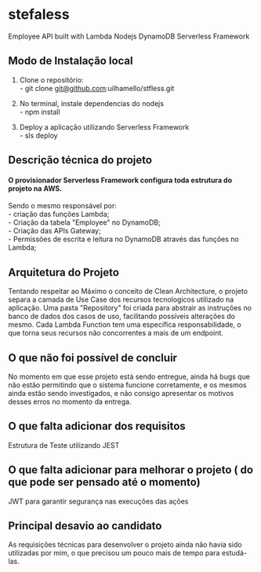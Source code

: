 # stefaless

Employee API built with Lambda Nodejs DynamoDB Serverless Framework


## Modo de Instalação local

1) Clone o repositório:
<br> - git clone git@github.com:uilhamello/stfless.git

2) No terminal, instale dependencias do nodejs
<br> - npm install

3) Deploy a aplicação utilizando Serverless Framework
<br> - sls deploy

## Descrição técnica do projeto

#### O provisionador Serverless Framework configura toda estrutura do projeto na AWS.
Sendo o mesmo responsável por:
<br> - criação das funções Lambda;
<br> - Criação da tabela "Employee" no DynamoDB;
<br> - Criação das APIs Gateway;
<br> - Permissões de escrita e leitura no DynamoDB através das funções no Lambda;


## Arquitetura do Projeto

Tentando respeitar ao Máximo o conceito de Clean Architecture, o projeto separa a camada de Use Case 
dos recursos tecnologicos utilizado na aplicação. 
Uma pasta "Repository" foi criada para abstrair as instruções no banco de dados dos casos de uso, facilitando possíveis alterações do mesmo.
Cada Lambda Function tem uma específica responsabilidade, o que torna seus recursos não concorrentes a mais de um endpoint.

## O que não foi possível de concluir
No momento em que esse projeto está sendo entregue, ainda há bugs que não estão permitindo que o sistema funcione corretamente, 
e os mesmos ainda estão sendo investigados, e não consigo apresentar os motivos desses erros no momento da entrega.

## O que falta adicionar dos requisitos

Estrutura de Teste utilizando JEST

## O que falta adicionar para melhorar o projeto ( do que pode ser pensado até o momento)

JWT para garantir segurança nas execuções das ações


## Principal desavio ao candidato

As requisições técnicas para desenvolver o projeto ainda não havia sido utilizadas por mim, o que precisou um pouco mais de tempo para estudá-las.









